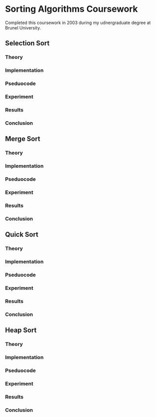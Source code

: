 # Sorting Algorithms Coursework
Completed this coursework in 2003 during my udnergraduate degree at Brunel University.

## Selection Sort
### Theory
### Implementation
### Pseduocode
### Experiment
### Results
### Conclusion

## Merge Sort
### Theory
### Implementation
### Pseduocode
### Experiment
### Results
### Conclusion

## Quick Sort
### Theory
### Implementation
### Pseduocode
### Experiment
### Results
### Conclusion

## Heap Sort
### Theory
### Implementation
### Pseduocode
### Experiment
### Results
### Conclusion
